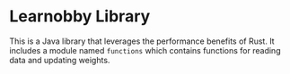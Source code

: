 # Learnobby Library

This is a Java library that leverages the performance benefits of Rust. It includes a module named `functions` which contains functions for reading data and updating weights.
